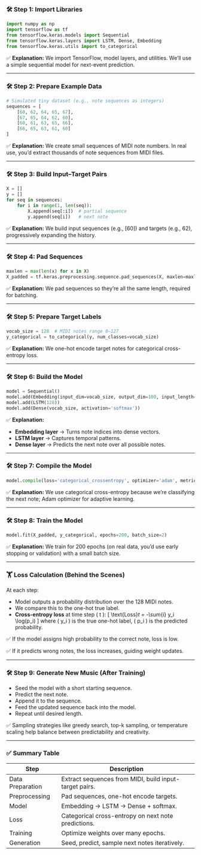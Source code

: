 ### 🛠 **Step 1: Import Libraries**

```python
import numpy as np
import tensorflow as tf
from tensorflow.keras.models import Sequential
from tensorflow.keras.layers import LSTM, Dense, Embedding
from tensorflow.keras.utils import to_categorical
```
✅ **Explanation:** We import TensorFlow, model layers, and utilities. We’ll use a simple sequential model for next-event prediction.

---

### 🛠 **Step 2: Prepare Example Data**

```python
# Simulated tiny dataset (e.g., note sequences as integers)
sequences = [
    [60, 62, 64, 65, 67],
    [67, 65, 64, 62, 60],
    [60, 61, 63, 65, 66],
    [66, 65, 63, 61, 60]
]
```
✅ **Explanation:** We create small sequences of MIDI note numbers. In real use, you’d extract thousands of note sequences from MIDI files.

---

### 🛠 **Step 3: Build Input–Target Pairs**

```python
X = []
y = []
for seq in sequences:
    for i in range(1, len(seq)):
        X.append(seq[:i])  # partial sequence
        y.append(seq[i])   # next note
```
✅ **Explanation:** We build input sequences (e.g., [60]) and targets (e.g., 62), progressively expanding the history.

---

### 🛠 **Step 4: Pad Sequences**

```python
maxlen = max(len(x) for x in X)
X_padded = tf.keras.preprocessing.sequence.pad_sequences(X, maxlen=maxlen)
```
✅ **Explanation:** We pad sequences so they’re all the same length, required for batching.

---

### 🛠 **Step 5: Prepare Target Labels**

```python
vocab_size = 128  # MIDI notes range 0–127
y_categorical = to_categorical(y, num_classes=vocab_size)
```
✅ **Explanation:** We one-hot encode target notes for categorical cross-entropy loss.

---

### 🛠 **Step 6: Build the Model**

```python
model = Sequential()
model.add(Embedding(input_dim=vocab_size, output_dim=100, input_length=maxlen))
model.add(LSTM(128))
model.add(Dense(vocab_size, activation='softmax'))
```
✅ **Explanation:**
- **Embedding layer** → Turns note indices into dense vectors.
- **LSTM layer** → Captures temporal patterns.
- **Dense layer** → Predicts the next note over all possible notes.

---

### 🛠 **Step 7: Compile the Model**

```python
model.compile(loss='categorical_crossentropy', optimizer='adam', metrics=['accuracy'])
```
✅ **Explanation:** We use categorical cross-entropy because we’re classifying the next note; Adam optimizer for adaptive learning.

---

### 🛠 **Step 8: Train the Model**

```python
model.fit(X_padded, y_categorical, epochs=200, batch_size=2)
```
✅ **Explanation:** We train for 200 epochs (on real data, you’d use early stopping or validation) with a small batch size.

---

### 🏋 **Loss Calculation (Behind the Scenes)**

At each step:
- Model outputs a probability distribution over the 128 MIDI notes.
- We compare this to the one-hot true label.
- **Cross-entropy loss** at time step \( t \):
\[
\text{Loss}_t = -\sum_{i} y_i \log(p_i)
\]
where \( y_i \) is the true one-hot label, \( p_i \) is the predicted probability.

✅ If the model assigns high probability to the correct note, loss is low.

✅ If it predicts wrong notes, the loss increases, guiding weight updates.

---

### 🛠 **Step 9: Generate New Music (After Training)**

- Seed the model with a short starting sequence.
- Predict the next note.
- Append it to the sequence.
- Feed the updated sequence back into the model.
- Repeat until desired length.

✅ Sampling strategies like greedy search, top-k sampling, or temperature scaling help balance between predictability and creativity.

---

### ✅ Summary Table

| Step               | Description                                                     |
|---------------------|----------------------------------------------------------------|
| Data Preparation   | Extract sequences from MIDI, build input-target pairs.         |
| Preprocessing      | Pad sequences, one-hot encode targets.                        |
| Model             | Embedding → LSTM → Dense + softmax.                          |
| Loss              | Categorical cross-entropy on next note predictions.           |
| Training          | Optimize weights over many epochs.                           |
| Generation        | Seed, predict, sample next notes iteratively.                |
